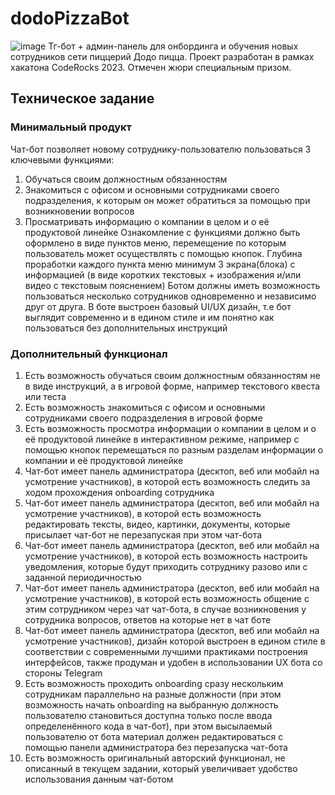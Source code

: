 # dodoPizzaBot
![image](https://github.com/user-attachments/assets/863a17b0-2220-45c3-90c2-5581b7af2b44)
Тг-бот + админ-панель для онбординга и обучения новых сотрудников сети пиццерий Додо пицца. Проект разработан в рамках хакатона CodeRocks 2023. Отмечен жюри специальным призом.
## Техническое задание
### Минимальный продукт
Чат-бот позволяет новому сотруднику-пользователю пользоваться 3 ключевыми функциями: 
1. Обучаться своим должностным обязанностям 
2. Знакомиться с офисом и основными сотрудниками своего подразделения, к которым он может обратиться за помощью при возникновении вопросов
3. Просматривать информацию о компании в целом и о её продуктовой линейке
Ознакомление с функциями должно быть оформлено в виде пунктов меню, перемещение по которым пользователь может осуществлять с помощью кнопок.
Глубина проработки каждого пункта меню минимум 3 экрана(блока) с информацией (в виде коротких текстовых + изображения и/или видео с текстовым пояснением)
Ботом должны иметь возможность пользоваться несколько сотрудников одновременно и независимо друг от друга.
В боте выстроен базовый UI/UX дизайн, т.е бот выглядит современно и в едином стиле и им понятно как пользоваться без дополнительных инструкций 
### Дополнительный функционал
1. Есть возможность обучаться своим должностным обязанностям не в виде инструкций, а в игровой форме, например текстового квеста или теста
2. Есть возможность знакомиться с офисом и основными сотрудниками своего подразделения в игровой форме
3. Есть возможность просмотра информации о компании в целом и о её продуктовой линейке в интерактивном режиме, например с помощью кнопок перемещаться по разным разделам информации о компании и её продуктовой линейке
4. Чат-бот имеет панель администратора (десктоп, веб или мобайл на усмотрение участников), в которой есть возможность следить за ходом прохождения onboarding сотрудника
5. Чат-бот имеет панель администратора (десктоп, веб или мобайл на усмотрение участников), в которой есть возможность редактировать тексты, видео, картинки, документы, которые присылает чат-бот не перезапуская при этом чат-бота
6. Чат-бот имеет панель администратора (десктоп, веб или мобайл на усмотрение участников), в которой есть возможность настроить уведомления, которые будут приходить сотруднику разово или с заданной периодичностью
7. Чат-бот имеет панель администратора (десктоп, веб или мобайл на усмотрение участников), в которой есть возможность общение с этим сотрудником через чат чат-бота, в случае возникновения у сотрудника вопросов, ответов на которые нет в чат боте
8. Чат-бот имеет панель администратора (десктоп, веб или мобайл на усмотрение участников), дизайн которой выстроен в едином стиле в соответствии с современными лучшими практиками построения интерфейсов, также продуман и удобен в использовании UX бота со стороны Telegram
9. Есть возможность проходить onboarding сразу нескольким сотрудникам параллельно на разные должности (при этом возможность начать onboarding на выбранную должность пользователю становиться доступна только после ввода определенённого кода в чат-бот), при этом высылаемый пользователю от бота материал должен редактироваться с помощью панели администратора без перезапуска чат-бота
10. Есть возможность оригинальный авторский функционал, не описанный в  текущем задании, который увеличивает удобство использования данным чат-ботом


